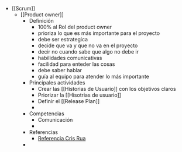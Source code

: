- [[Scrum]]
	- [[Product owner]]
		- Definición
			- 100% al Rol del product owner
			- prioriza lo que es más importante para el proyecto
			- debe ser estrategica
			- decide que va y que no va en el proyecto
			- decir no cuando sabe que algo no debe ir
			- habilidades comunicativas
			- facilidad para enteder las cosas
			- debe saber hablar
			- guía al equipo para atender lo más importante
		- Principales actividades
			- Crear las [[Historias de Usuario]] con los objetivos claros
			- Priorizar la [[Hisotrias de usuario]]
			- Definir el [[Release Plan]]
			-
		- Competencias
			- Comunicación
			-
		- Referencias
			- [Referencia Cris Rua](https://www.youtube.com/watch?v=X7gh07V6aKo)
		-